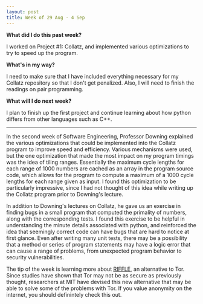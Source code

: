 ```yaml
---
layout: post
title: Week of 29 Aug - 4 Sep
---
```

<b>What did I do this past week?</b><br>
<p>I worked on Project #1: Collatz, and implemented various optimizations to try to speed up the program.</p>
<b>What's in my way?</b><br>
<p>I need to make sure that I have included everything necessary for my Collatz repository so that I don't get penalized. Also, I will need to finish the readings on pair programming.</p>
<b>What will I do next week?</b><br>
<p>I plan to finish up the first project and continue learning about how python differs from other languages such as C++.</p>
<hr>
<p class="indented">In the second week of Software Engineering, Professor Downing explained the various optimizations that could be implemented into the Collatz program to improve speed and efficiency. Various mechanisms were used, but the one optimization that made the most impact on my program timings was the idea of tiling ranges. Essentially the maximum cycle lengths for each range of 1000 numbers are cached as an array in the program source code, which allows for the program to compute a maximum of a 1000 cycle lengths for each range given as input. I found this optimization to be particularly impressive, since I had not thought of this idea while writing up the Collatz program prior to Downing's lecture. </p><!--more-->
<p class="indented">In addition to Downing's lectures on Collatz, he gave us an exercise in finding bugs in a small program that computed the primality of numbers, along with the corresponding tests. I found this exercise to be helpful in understanding the minute details associated with python, and reinforced the idea that seemingly correct code can have bugs that are hard to notice at first glance. Even after writing many unit tests, there may be a possibility that a method or series of program statements may have a logic error that can cause a range of problems, from unexpected program behavior to security vulnerabilities.</p>
<p class="indented">The tip of the week is learning more about <a href= "http://www.hackcave.net/2016/07/riffle-better-tor-alternative-to.html">RIFFLE</a>, an alternative to Tor. Since studies have shown that Tor may not be as secure as previously thought, researchers at MIT have devised this new alternative that may be able to solve some of the problems with Tor. If you value anonymity on the internet, you should definintely check this out.</p>
